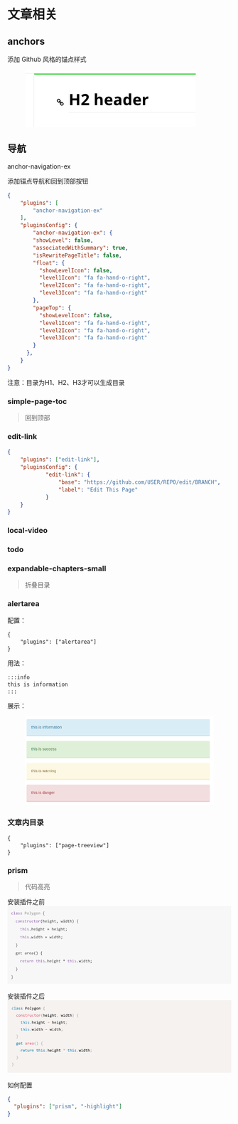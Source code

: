 # 文章相关

## anchors

添加 Github 风格的锚点样式

<div align="left">

<figure><img src="../../.gitbook/assets/image (1) (1).png" alt=""><figcaption></figcaption></figure>

</div>

## 导航

anchor-navigation-ex

添加锚点导航和回到顶部按钮

```json
{
    "plugins": [
        "anchor-navigation-ex"
    ],
    "pluginsConfig": {
        "anchor-navigation-ex": {
        "showLevel": false,
        "associatedWithSummary": true,
        "isRewritePageTitle": false,
        "float": {
          "showLevelIcon": false,
          "level1Icon": "fa fa-hand-o-right",
          "level2Icon": "fa fa-hand-o-right",
          "level3Icon": "fa fa-hand-o-right"
        },
        "pageTop": {
          "showLevelIcon": false,
          "level1Icon": "fa fa-hand-o-right",
          "level2Icon": "fa fa-hand-o-right",
          "level3Icon": "fa fa-hand-o-right"
        }
      },
    }
}
```

注意：目录为H1、H2、H3才可以生成目录

### simple-page-toc

> 回到顶部

### &#x20;edit-link <a href="#edit-link" id="edit-link"></a>

```json
{
    "plugins": ["edit-link"],
    "pluginsConfig": {
            "edit-link": {
                "base": "https://github.com/USER/REPO/edit/BRANCH",
                "label": "Edit This Page"
            }
    }
}
```

### &#x20;local-video <a href="#local-video" id="local-video"></a>

### todo

### expandable-chapters-small

> 折叠目录

### alertarea

配置：

```
{
    "plugins": ["alertarea"]
}
```

用法：

```
:::info
this is information
:::
```

展示：

<figure><img src="../../.gitbook/assets/image (1) (1) (1).png" alt=""><figcaption></figcaption></figure>

### 文章内目录

```
{
    "plugins": ["page-treeview"]
}
```


### prism

> 代码高亮

安装插件之前
![alt text](../../images/prism-before.png)

安装插件之后
![alt text](../../images/prism-after.png)

如何配置

```json
{
  "plugins": ["prism", "-highlight"]
}
```